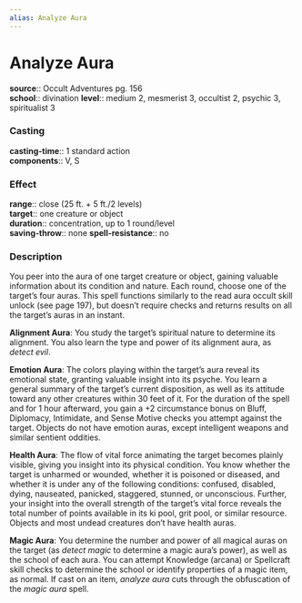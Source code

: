 ```yaml
---
alias: Analyze Aura
---
```


# Analyze Aura 

**source**:: Occult Adventures pg. 156  
**school**:: divination
**level**:: medium 2, mesmerist 3, occultist 2, psychic 3, spiritualist 3

### Casting 

**casting-time**:: 1 standard action  
**components**:: V, S

### Effect 

**range**:: close (25 ft. + 5 ft./2 levels)  
**target**:: one creature or object  
**duration**:: concentration, up to 1 round/level  
**saving-throw**:: none
**spell-resistance**:: no

### Description 

You peer into the aura of one target creature or object, gaining valuable information about its condition and nature. Each round, choose one of the target’s four auras. This spell functions similarly to the read aura occult skill unlock (see page 197), but doesn’t require checks and returns results on all the target’s auras in an instant.  
  
**Alignment Aura**: You study the target’s spiritual nature to determine its alignment. You also learn the type and power of its alignment aura, as *detect evil*.  
  
**Emotion Aura**: The colors playing within the target’s aura reveal its emotional state, granting valuable insight into its psyche. You learn a general summary of the target’s current disposition, as well as its attitude toward any other creatures within 30 feet of it. For the duration of the spell and for 1 hour afterward, you gain a +2 circumstance bonus on Bluff, Diplomacy, Intimidate, and Sense Motive checks you attempt against the target. Objects do not have emotion auras, except intelligent weapons and similar sentient oddities.  
  
**Health Aura**: The flow of vital force animating the target becomes plainly visible, giving you insight into its physical condition. You know whether the target is unharmed or wounded, whether it is poisoned or diseased, and whether it is under any of the following conditions: confused, disabled, dying, nauseated, panicked, staggered, stunned, or unconscious. Further, your insight into the overall strength of the target’s vital force reveals the total number of points available in its ki pool, grit pool, or similar resource. Objects and most undead creatures don’t have health auras.  
  
**Magic Aura**: You determine the number and power of all magical auras on the target (as *detect magic* to determine a magic aura’s power), as well as the school of each aura. You can attempt Knowledge (arcana) or Spellcraft skill checks to determine the school or identify properties of a magic item, as normal. If cast on an item, *analyze aura* cuts through the obfuscation of the *magic aura* spell.
